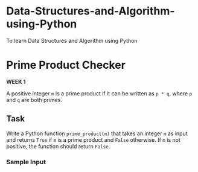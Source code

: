 # Data-Structures-and-Algorithm-using-Python
To learn Data Structures and Algorithm using Python


# Prime Product Checker
**WEEK 1**

A positive integer `m` is a prime product if it can be written as `p * q`, where `p` and `q` are both primes.

## Task

Write a Python function `prime_product(m)` that takes an integer `m` as input and returns `True` if `m` is a prime product and `False` otherwise. If `m` is not positive, the function should return `False`.

### Sample Input

